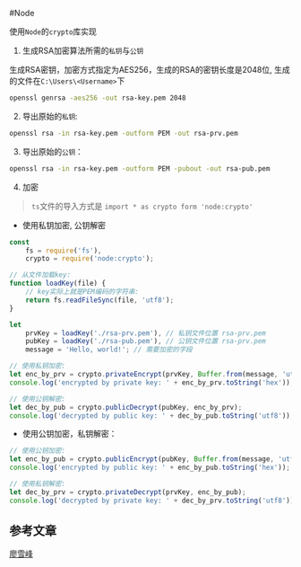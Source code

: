 #Node

使用`Node`的`crypto`库实现

1. 生成RSA加密算法所需的`私钥`与`公钥`

生成RSA密钥，加密方式指定为AES256，生成的RSA的密钥长度是2048位, 生成的文件在`C:\Users\<Username>`下

```bash
openssl genrsa -aes256 -out rsa-key.pem 2048
```

2. 导出原始的`私钥`:

```bash
openssl rsa -in rsa-key.pem -outform PEM -out rsa-prv.pem
```

3. 导出原始的`公钥`：

```bash
openssl rsa -in rsa-key.pem -outform PEM -pubout -out rsa-pub.pem
```

4. 加密

> `ts`文件的导入方式是 `import * as crypto form 'node:crypto'`

- 使用私钥加密, 公钥解密

```js
const
    fs = require('fs'),
    crypto = require('node:crypto');

// 从文件加载key:
function loadKey(file) {
    // key实际上就是PEM编码的字符串:
    return fs.readFileSync(file, 'utf8');
}

let
    prvKey = loadKey('./rsa-prv.pem'), // 私钥文件位置 rsa-prv.pem
    pubKey = loadKey('./rsa-pub.pem'), // 公钥文件位置 rsa-prv.pem
    message = 'Hello, world!'; // 需要加密的字段

// 使用私钥加密:
let enc_by_prv = crypto.privateEncrypt(prvKey, Buffer.from(message, 'utf8'));
console.log('encrypted by private key: ' + enc_by_prv.toString('hex'));

// 使用公钥解密:
let dec_by_pub = crypto.publicDecrypt(pubKey, enc_by_prv);
console.log('decrypted by public key: ' + dec_by_pub.toString('utf8'));
```

- 使用公钥加密，私钥解密：

```js
// 使用公钥加密:
let enc_by_pub = crypto.publicEncrypt(pubKey, Buffer.from(message, 'utf8'));
console.log('encrypted by public key: ' + enc_by_pub.toString('hex'));

// 使用私钥解密:
let dec_by_prv = crypto.privateDecrypt(prvKey, enc_by_pub);
console.log('decrypted by private key: ' + dec_by_prv.toString('utf8'));
```

## 参考文章

[廖雪峰](https://www.liaoxuefeng.com/wiki/1022910821149312/1023025778520640)
